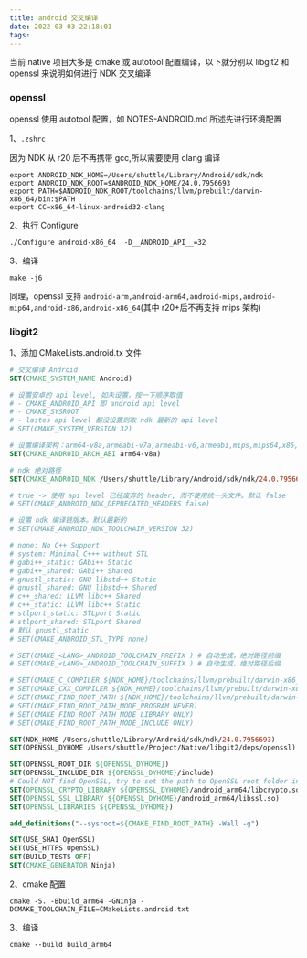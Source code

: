 ```yaml
---
title: android 交叉编译
date: 2022-03-03 22:18:01
tags:
---
```


当前 native 项目大多是 cmake 或 autotool 配置编译，以下就分别以 libgit2 和 openssl 来说明如何进行 NDK 交叉编译

<!-- more -->

### openssl

openssl 使用 autotool 配置，如 NOTES-ANDROID.md 所述先进行环境配置

1、`.zshrc`

因为 NDK 从 r20 后不再携带 gcc,所以需要使用 clang 编译 
```shell
export ANDROID_NDK_HOME=/Users/shuttle/Library/Android/sdk/ndk
export ANDROID_NDK_ROOT=$ANDROID_NDK_HOME/24.0.7956693
export PATH=$ANDROID_NDK_ROOT/toolchains/llvm/prebuilt/darwin-x86_64/bin:$PATH
export CC=x86_64-linux-android32-clang
```
2、执行 Configure

```shell
./Configure android-x86_64  -D__ANDROID_API__=32
```
3、编译

`make -j6`

同理，openssl 支持 `android-arm,android-arm64,android-mips,android-mip64,android-x86,android-x86_64`(其中 r20+后不再支持 mips 架构)


### libgit2

1、添加 CMakeLists.android.tx 文件

```cmake
# 交叉编译 Android
SET(CMAKE_SYSTEM_NAME Android)

# 设置安卓的 api level, 如未设置，按一下顺序取值
# - CMAKE_ANDROID_API 即 android api level
# - CMAKE_SYSROOT
# - lastes api level 都没设置则取 ndk 最新的 api level
# SET(CMAKE_SYSTEM_VERSION 32)

# 设置编译架构：arm64-v8a,armeabi-v7a,armeabi-v6,armeabi,mips,mips64,x86,x86_64 默认 armeabi
SET(CMAKE_ANDROID_ARCH_ABI arm64-v8a)

# ndk 绝对路径
SET(CMAKE_ANDROID_NDK /Users/shuttle/Library/Android/sdk/ndk/24.0.7956693)

# true -> 使用 api level 已经废弃的 header, 而不使用统一头文件。默认 false
# SET(CMAKE_ANDROID_NDK_DEPRECATED_HEADERS false)

# 设置 ndk 编译链版本。默认最新的
# SET(CMAKE_ANDROID_NDK_TOOLCHAIN_VERSION 32)

# none: No C++ Support
# system: Minimal C+++ without STL
# gabi++_static: GAbi++ Static
# gabi++_shared: GAbi++ Shared
# gnustl_static: GNU libstd++ Static
# gnustl_shared: GNU libstd++ Shared
# c++_shared: LLVM libc++ Shared
# c++_static: LLVM libc++ Static
# stlport_static: STLport Static
# stlport_shared: STLport Shared
# 默认 gnustl_static
# SET(CMAKE_ANDROID_STL_TYPE none)

# SET(CMAKE_<LANG>_ANDROID_TOOLCHAIN_PREFIX ) # 自动生成，绝对路径前缀
# SET(CMAKE_<LANG>_ANDROID_TOOLCHAIN_SUFFIX ) # 自动生成，绝对路径后缀

# SET(CMAKE_C_COMPILER ${NDK_HOME}/toolchains/llvm/prebuilt/darwin-x86_64/bin/aarch64-linux-android32-clang)
# SET(CMAKE_CXX_COMPILER ${NDK_HOME}/toolchains/llvm/prebuilt/darwin-x86_64/bin/aarch64-linux-android32-clang++)
# SET(CMAKE_FIND_ROOT_PATH ${NDK_HOME}/toolchains/llvm/prebuilt/darwin-x86_64/sysroot)
# SET(CMAKE_FIND_ROOT_PATH_MODE_PROGRAM NEVER)
# SET(CMAKE_FIND_ROOT_PATH_MODE_LIBRARY ONLY)
# SET(CMAKE_FIND_ROOT_PATH_MODE_INCLUDE ONLY)

SET(NDK_HOME /Users/shuttle/Library/Android/sdk/ndk/24.0.7956693)
SET(OPENSSL_DYHOME /Users/shuttle/Project/Native/libgit2/deps/openssl)

SET(OPENSSL_ROOT_DIR ${OPENSSL_DYHOME})
SET(OPENSSL_INCLUDE_DIR ${OPENSSL_DYHOME}/include)
# Could NOT find OpenSSL, try to set the path to OpenSSL root folder in the system variable OPENSSL_ROOT_DIR (missing: OPENSSL_CRYPTO_LIBRARY) 
SET(OPENSSL_CRYPTO_LIBRARY ${OPENSSL_DYHOME}/android_arm64/libcrypto.so)
SET(OPENSSL_SSL_LIBRARY ${OPENSSL_DYHOME}/android_arm64/libssl.so)
SET(OPENSSL_LIBRARIES ${OPENSSL_DYHOME})

add_definitions("--sysroot=${CMAKE_FIND_ROOT_PATH} -Wall -g")

SET(USE_SHA1 OpenSSL)
SET(USE_HTTPS OpenSSL)
SET(BUILD_TESTS OFF)
SET(CMAKE_GENERATOR Ninja)
```

2、cmake 配置

`cmake -S. -Bbuild_arm64 -GNinja -DCMAKE_TOOLCHAIN_FILE=CMakeLists.android.txt`

3、编译 

`cmake --build build_arm64`